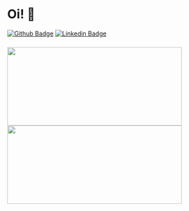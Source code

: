# Oi! 👋
[![Github Badge](https://img.shields.io/badge/-Github-000?style=flat-square&logo=Github&logoColor=white&link=https://github.com/fagnerpsantos)](https://github.com/supiacenti")
[![Linkedin Badge](https://img.shields.io/badge/-LinkedIn-blue?style=flat-square&logo=Linkedin&logoColor=white&link=https://www.linkedin.com/in/fagnerpsantos/)](https://www.linkedin.com/in/suellen-piacenti-93b2141a5/)
###
<div>
  <a href="https://github.com/supiacenti">
  <img height="180em" width="400em" src="https://github-readme-stats.vercel.app/api?username=supiacenti&show_icons=true&theme=tokyonight&include_all_commits=true&count_private=true"/>
  <img height="180em" width="400em" src="https://github-readme-stats.vercel.app/api/top-langs/?username=supiacenti&layout=compact&langs_count=16&theme=tokyonight"/>
</div>
